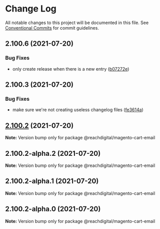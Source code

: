 # Change Log

All notable changes to this project will be documented in this file.
See [Conventional Commits](https://conventionalcommits.org) for commit guidelines.

## 2.100.6 (2021-07-20)


### Bug Fixes

* only create release when there is a new entry ([b07272e](https://github.com/ho-nl/m2-pwa/commit/b07272e4e74ee0bec3677e35ce3ee7e02231971a))





## 2.100.3 (2021-07-20)


### Bug Fixes

* make sure we're not creating useless changelog files ([fe3614a](https://github.com/ho-nl/m2-pwa/commit/fe3614a8480c7f1c68d673da2bb84805112a6643))





## [2.100.2](https://github.com/ho-nl/m2-pwa/compare/@reachdigital/magento-cart-email@2.100.2-alpha.2...@reachdigital/magento-cart-email@2.100.2) (2021-07-20)

**Note:** Version bump only for package @reachdigital/magento-cart-email





## 2.100.2-alpha.2 (2021-07-20)

**Note:** Version bump only for package @reachdigital/magento-cart-email





## 2.100.2-alpha.1 (2021-07-20)

**Note:** Version bump only for package @reachdigital/magento-cart-email





## 2.100.2-alpha.0 (2021-07-20)

**Note:** Version bump only for package @reachdigital/magento-cart-email
